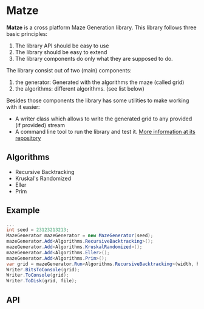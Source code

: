 # Matze

**Matze** is a cross platform Maze Generation library. This library follows three basic principles:

1. The library API should be easy to use
2. The library should be easy to extend
3. The library components do only what they are supposed to do.

The library consist out of two (main) components:

1. the generator: Generated with the algorithms the maze (called grid)
2. the algorithms: different algorithms. (see list below)

Besides those components the library has some utilities to make working with it easier:

- A writer class which allows to write the generated grid to any provided (if provided) stream
- A command line tool to run the library and test it. [More information at its repository](#) 

## Algorithms

- Recursive Backtracking
- Kruskal's Randomized
- Eller
- Prim

## Example

```csharp
...
int seed = 23123213213;
MazeGenerator mazeGenerator = new MazeGenerator(seed);
mazeGenerator.Add<Algorithms.RecursiveBacktracking>();
mazeGenerator.Add<Algorithms.KruskalRandomized>();
mazeGenerator.Add<Algorithms.Eller>();
mazeGenerator.Add<Algorithms.Prim>();
var grid = mazeGenerator.Run<Algorithms.RecursiveBacktracking>(width, height);
Writer.BitsToConsole(grid);
Writer.ToConsole(grid);
Writer.ToDisk(grid, file);
```



## API

